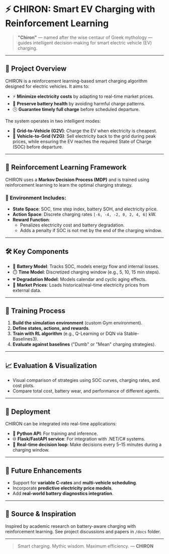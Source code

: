 # ⚡ CHIRON: Smart EV Charging with Reinforcement Learning

> **"Chiron"** — named after the wise centaur of Greek mythology — guides intelligent decision-making for smart electric vehicle (EV) charging.

---

## 🚗 Project Overview

CHIRON is a reinforcement learning-based smart charging algorithm designed for electric vehicles. It aims to:

- ⚡ **Minimize electricity costs** by adapting to real-time market prices.
- 🧠 **Preserve battery health** by avoiding harmful charge patterns.
- 🕒 **Guarantee timely full charge** before scheduled departure.

The system operates in two intelligent modes:

- 🔌 **Grid-to-Vehicle (G2V)**: Charge the EV when electricity is cheapest.
- 🔋 **Vehicle-to-Grid (V2G)**: Sell electricity back to the grid during peak prices, while ensuring the EV reaches the required State of Charge (SOC) before departure.

---

## 🧠 Reinforcement Learning Framework

CHIRON uses a **Markov Decision Process (MDP)** and is trained using reinforcement learning to learn the optimal charging strategy.

### 🧩 Environment Includes:

- **State Space**: SOC, time step index, battery SOH, and electricity price.
- **Action Space**: Discrete charging rates `[-6, -4, -2, 0, 2, 4, 6]` kW.
- **Reward Function**:
  - Penalizes electricity cost and battery degradation.
  - Adds a penalty if SOC is not met by the end of the charging window.

---

## 🛠️ Key Components

- 🔋 **Battery Model**: Tracks SOC, models energy flow and internal losses.
- ⏱️ **Time Model**: Discretized charging window (e.g., 5, 10, 15 min steps).
- 💔 **Degradation Model**: Models calendar and cyclic aging effects.
- 💸 **Market Prices**: Loads historical/real-time electricity prices from external data.

---

## 🔁 Training Process

1. **Build the simulation environment** (custom Gym environment).
2. **Define states, actions, and rewards**.
3. **Train with RL algorithm** (e.g., Q-Learning or DQN via Stable-Baselines3).
4. **Evaluate against baselines** ("Dumb" or "Mean" charging strategies).

---

## 📈 Evaluation & Visualization

- Visual comparison of strategies using SOC curves, charging rates, and cost plots.
- Compare total cost, battery wear, and performance of different agents.

---

## 🚀 Deployment

CHIRON can be integrated into real-time applications:

- 🧩 **Python API**: For training and inference.
- 🌐 **Flask/FastAPI service**: For integration with .NET/C# systems.
- 🔄 **Real-time decision loop**: Make decisions every 5–15 minutes during a charging window.

---

## 📎 Future Enhancements

- Support for **variable C-rates** and **multi-vehicle scheduling**.
- Incorporate **predictive electricity price models**.
- Add **real-world battery diagnostics integration**.

---

## 🧾 Source & Inspiration

Inspired by academic research on battery-aware charging with reinforcement learning. See project discussions and papers in `/docs` folder.

---

> Smart charging. Mythic wisdom. Maximum efficiency. — **CHIRON**

